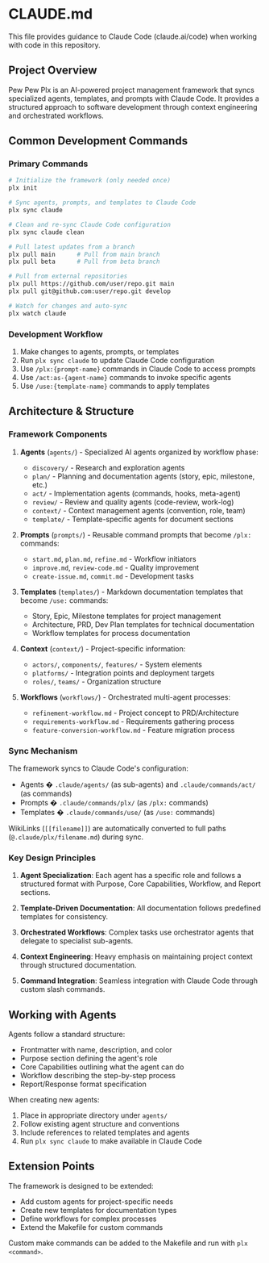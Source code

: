 # CLAUDE.md

This file provides guidance to Claude Code (claude.ai/code) when working with code in this repository.

## Project Overview

Pew Pew Plx is an AI-powered project management framework that syncs specialized agents, templates, and prompts with Claude Code. It provides a structured approach to software development through context engineering and orchestrated workflows.

## Common Development Commands

### Primary Commands
```bash
# Initialize the framework (only needed once)
plx init

# Sync agents, prompts, and templates to Claude Code
plx sync claude

# Clean and re-sync Claude Code configuration
plx sync claude clean

# Pull latest updates from a branch
plx pull main      # Pull from main branch
plx pull beta      # Pull from beta branch

# Pull from external repositories
plx pull https://github.com/user/repo.git main
plx pull git@github.com:user/repo.git develop

# Watch for changes and auto-sync
plx watch claude
```

### Development Workflow
1. Make changes to agents, prompts, or templates
2. Run `plx sync claude` to update Claude Code configuration
3. Use `/plx:{prompt-name}` commands in Claude Code to access prompts
4. Use `/act:as-{agent-name}` commands to invoke specific agents
5. Use `/use:{template-name}` commands to apply templates

## Architecture & Structure

### Framework Components

1. **Agents** (`agents/`) - Specialized AI agents organized by workflow phase:
   - `discovery/` - Research and exploration agents
   - `plan/` - Planning and documentation agents (story, epic, milestone, etc.)
   - `act/` - Implementation agents (commands, hooks, meta-agent)
   - `review/` - Review and quality agents (code-review, work-log)
   - `context/` - Context management agents (convention, role, team)
   - `template/` - Template-specific agents for document sections

2. **Prompts** (`prompts/`) - Reusable command prompts that become `/plx:` commands:
   - `start.md`, `plan.md`, `refine.md` - Workflow initiators
   - `improve.md`, `review-code.md` - Quality improvement
   - `create-issue.md`, `commit.md` - Development tasks

3. **Templates** (`templates/`) - Markdown documentation templates that become `/use:` commands:
   - Story, Epic, Milestone templates for project management
   - Architecture, PRD, Dev Plan templates for technical documentation
   - Workflow templates for process documentation

4. **Context** (`context/`) - Project-specific information:
   - `actors/`, `components/`, `features/` - System elements
   - `platforms/` - Integration points and deployment targets
   - `roles/`, `teams/` - Organization structure

5. **Workflows** (`workflows/`) - Orchestrated multi-agent processes:
   - `refinement-workflow.md` - Project concept to PRD/Architecture
   - `requirements-workflow.md` - Requirements gathering process
   - `feature-conversion-workflow.md` - Feature migration process

### Sync Mechanism

The framework syncs to Claude Code's configuration:
- Agents � `.claude/agents/` (as sub-agents) and `.claude/commands/act/` (as commands)
- Prompts � `.claude/commands/plx/` (as `/plx:` commands)
- Templates � `.claude/commands/use/` (as `/use:` commands)

WikiLinks (`[[filename]]`) are automatically converted to full paths (`@.claude/plx/filename.md`) during sync.

### Key Design Principles

1. **Agent Specialization**: Each agent has a specific role and follows a structured format with Purpose, Core Capabilities, Workflow, and Report sections.

2. **Template-Driven Documentation**: All documentation follows predefined templates for consistency.

3. **Orchestrated Workflows**: Complex tasks use orchestrator agents that delegate to specialist sub-agents.

4. **Context Engineering**: Heavy emphasis on maintaining project context through structured documentation.

5. **Command Integration**: Seamless integration with Claude Code through custom slash commands.

## Working with Agents

Agents follow a standard structure:
- Frontmatter with name, description, and color
- Purpose section defining the agent's role
- Core Capabilities outlining what the agent can do
- Workflow describing the step-by-step process
- Report/Response format specification

When creating new agents:
1. Place in appropriate directory under `agents/`
2. Follow existing agent structure and conventions
3. Include references to related templates and agents
4. Run `plx sync claude` to make available in Claude Code

## Extension Points

The framework is designed to be extended:
- Add custom agents for project-specific needs
- Create new templates for documentation types
- Define workflows for complex processes
- Extend the Makefile for custom commands

Custom make commands can be added to the Makefile and run with `plx <command>`.
